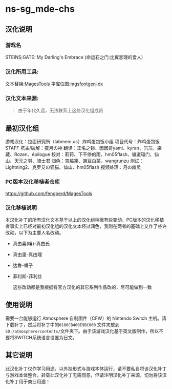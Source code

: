 # ns-sg_mde-chs

## 汉化说明

###  游戏名

 STEINS;GATE: My Darling's Embrace (命运石之门:比翼恋理的爱人)

### 汉化所用工具:

文本替换:[MagesTools](https://github.com/wetor/MagesTools)
字库位图:[mgsfontgen-dx](https://github.com/CommitteeOfZero/mgsfontgen-dx)

### 汉化文本来源:

> 由于年代久远，无法联系上这些汉化组成员

最初汉化组
---

游戏汉化：拉面研究所（labmem.us）炸鸡蛋包饭小组
项目代号：炸鸡蛋包饭
STAFF
坑主/破解：夜月の神
翻译：正名之镜、因因哥yami、kyran、氕氘、染藏、Rozen、épilogue
校对：莉莉、下不停的雨、hm05flash、辙道辕门、仙山、天元之羽、骑士君
润色：宫脇凑、豌豆白菜，wangrunzu
测试：Lightning2、克罗艾の猫猫、仙山、hm05flash
视频处理：月の幽灵

### PC版本汉化移植者仓库

https://github.com/fengberd/MagesTools

### 汉化移植说明

本汉化补丁的所有汉化文本基于以上的汉化组稍微有些变动，PC版本的汉化移植者事实上已经对最初汉化组的汉化文本经过润色，我则在两者的基础上又作了些许改动，以下为主要人名改动。

* 真由喜(嘻)-真由氏

* 真由里-真由理

* 达鲁-桶子

* 菲利斯-菲利丝

  这些改动都是我根据有官方汉化的其它系列作品改的，尽可能做到一致

## 使用说明

需要一台能够运行 Atmosphere 自制固件（CFW）的 Nintendo Switch 主机。请下载补丁，然后将补丁中的`0100CB400E9BC000` 文件夹放到`SD:/atmosphere/contents/`文件夹下。由于该游戏汉化基于英文版制作，所以不要将SWITCH系统语言设置为日文。

## 其它说明

此汉化补丁仅作学习用途，以外挂形式与游戏本体运行，请不要私自将该汉化补丁与游戏本体整合，转载此汉化补丁无需同意，但请注明汉化补丁来源，切勿将该汉化补丁用于商业用途！
